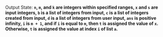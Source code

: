 Output State: **`n`, `m`, and `k` are integers within specified ranges, `x` and `s` are input integers, `b` is a list of integers from input, `c` is a list of integers created from input, `d` is a list of integers from user input, `ans` is positive infinity, `i` is `m + 1`, and if `i` is equal to `m`, then `t` is assigned the value of `x`. Otherwise, `t` is assigned the value at index `i` of list `a`.**